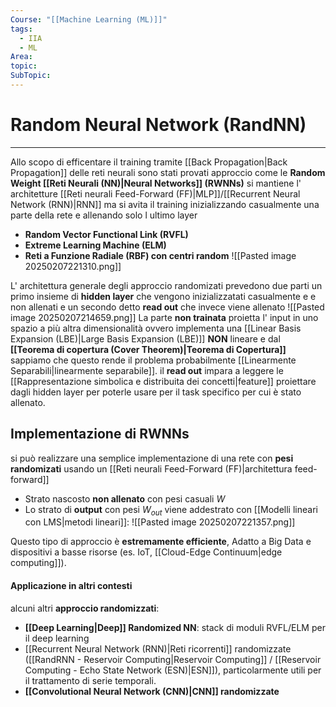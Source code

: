 ```yaml
---
Course: "[[Machine Learning (ML)]]"
tags:
  - IIA
  - ML
Area: 
topic: 
SubTopic:
---
```

# Random Neural Network (RandNN)
---
Allo scopo di efficentare il training tramite [[Back Propagation|Back Propagation]] delle reti neurali sono stati provati approccio come le __Random Weight [[Reti Neurali (NN)|Neural Networks]] (RWNNs)__ si mantiene l' architetture [[Reti neurali Feed-Forward (FF)|MLP]]/[[Recurrent Neural Network (RNN)|RNN]] ma si avita il training inizializzando casualmente una parte della rete e allenando solo l ultimo layer
- **Random Vector Functional Link (RVFL)**
- **Extreme Learning Machine (ELM)**
- **Reti a Funzione Radiale (RBF) con centri random**
![[Pasted image 20250207221310.png]]

L' architettura generale degli approccio randomizati prevedono due parti un primo insieme di __hidden layer__ che vengono inizializzatati casualmente e e non allenati e un secondo detto __read out__ che invece viene allenato
![[Pasted image 20250207214659.png]]
La parte __non trainata__ proietta l' input in uno spazio a più altra dimensionalità ovvero implementa una [[Linear Basis Expansion (LBE)|Large Basis Expansion (LBE)]] __NON__ lineare  e dal __[[Teorema di copertura (Cover Theorem)|Teorema di Copertura]]__ sappiamo che questo rende il problema probabilmente [[Linearmente Separabili|linearmente separabile]].
il __read out__ impara a leggere le [[Rappresentazione simbolica e distribuita dei concetti|feature]] proiettare dagli hidden layer per poterle usare per il task specifico per cui è stato allenato.

## Implementazione di RWNNs
si può realizzare una semplice implementazione di una rete con __pesi randomizati__ usando un [[Reti neurali Feed-Forward (FF)|architettura feed-forward]] 
- Strato nascosto __non allenato__ con pesi casuali $W$
- Lo strato di __output__ con pesi $W_{out}$ viene addestrato con [[Modelli lineari con LMS|metodi lineari]]:
![[Pasted image 20250207221357.png]]

Questo tipo di approccio è __estremamente efficiente__, Adatto a Big Data e dispositivi a basse risorse (es. IoT, [[Cloud-Edge Continuum|edge computing]]).



#### Applicazione in altri contesti
alcuni altri __approccio randomizzati__: 
- __[[Deep Learning|Deep]] Randomized NN__: stack di moduli RVFL/ELM per il deep learning
- [[Recurrent Neural Network (RNN)|Reti ricorrenti]] randomizzate ([[RandRNN - Reservoir Computing|Reservoir Computing]] / [[Reservoir Computing - Echo State Network (ESN)|ESN]]), particolarmente utili per il trattamento di serie temporali.
- __[[Convolutional Neural Network  (CNN)|CNN]] randomizzate__




